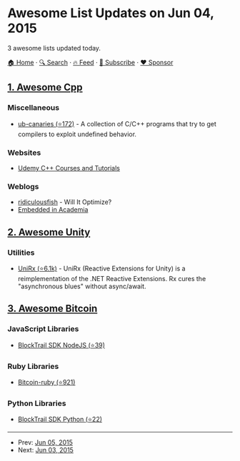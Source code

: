 # Awesome List Updates on Jun 04, 2015

3 awesome lists updated today.

[🏠 Home](/README.md) · [🔍 Search](https://www.trackawesomelist.com/search/) · [🔥 Feed](https://www.trackawesomelist.com/rss.xml) · [📮 Subscribe](https://trackawesomelist.us17.list-manage.com/subscribe?u=d2f0117aa829c83a63ec63c2f&id=36a103854c) · [❤️  Sponsor](https://github.com/sponsors/theowenyoung)



## [1. Awesome Cpp](/content/fffaraz/awesome-cpp/README.md)

### Miscellaneous

*   [ub-canaries (⭐172)](https://github.com/regehr/ub-canaries) - A collection of C/C++ programs that try to get compilers to exploit undefined behavior.

### Websites

*   [Udemy C++ Courses and Tutorials](https://www.udemy.com/topic/C-plus-plus-tutorials/)

### Weblogs

*   [ridiculousfish](http://ridiculousfish.com/blog/posts/will-it-optimize.html) - Will It Optimize?
*   [Embedded in Academia](http://blog.regehr.org/)

## [2. Awesome Unity](/content/RyanNielson/awesome-unity/README.md)

### Utilities

*   [UniRx (⭐6.1k)](https://github.com/neuecc/UniRx) - UniRx (Reactive Extensions for Unity) is a reimplementation of the .NET Reactive Extensions. Rx cures the "asynchronous blues" without async/await.

## [3. Awesome Bitcoin](/content/igorbarinov/awesome-bitcoin/README.md)

### JavaScript Libraries

*   [BlockTrail SDK NodeJS (⭐39)](https://github.com/blocktrail/blocktrail-sdk-nodejs)

### Ruby Libraries

*   [Bitcoin-ruby (⭐921)](https://github.com/lian/bitcoin-ruby)

### Python Libraries

*   [BlockTrail SDK Python (⭐22)](https://github.com/blocktrail/blocktrail-sdk-python)

---

- Prev: [Jun 05, 2015](/content/2015/06/05/README.md)
- Next: [Jun 03, 2015](/content/2015/06/03/README.md)